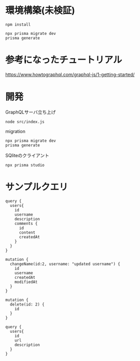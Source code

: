 # 環境構築(未検証)

```text
npm install

npx prisma migrate dev
prisma generate
```

# 参考になったチュートリアル

https://www.howtographql.com/graphql-js/1-getting-started/

# 開発

GraphQLサーバ立ち上げ

```text
node src/index.js   
```

migration

```text
npx prisma migrate dev
prisma generate
```

SQliteのクライアント

```text
npx prisma studio
```

# サンプルクエリ

```text
query {
  users{
    id
    username
    description
    comments {
      id
      content
      createdAt
    }
  }
}

mutation {
  changeName(id:2, username: "updated username") {
    id
    username
    createdAt
    modifiedAt
  }
}

mutation {
  delete(id: 2) {
    id
  }
}

query {
  users{
    id
    url
    description
  }
}
```